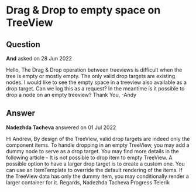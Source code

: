 # Drag & Drop to empty space on TreeView

## Question

**And** asked on 28 Jun 2022

Hello, The Drag & Drop operation between treeviews is difficult when the tree is empty or mostly empty. The only valid drop targets are existing nodes. I would like to see the empty space in a treeview also available as a drop target. Can we log this as a request? In the meantime is it possible to drop a node on an empty treeview? Thank You, -Andy

## Answer

**Nadezhda Tacheva** answered on 01 Jul 2022

Hi Andrew, By design of the TreeView, valid drop targets are indeed only the component items. To handle dropping in an empty TreeView, you may add a dummy node to serve as a drop target. You may find more details in the following article - It is not possible to drop item to empty TreeView. A possible option to have a larger drop target is to create a custom one. You can use an ItemTemplate to override the default rendering of the items. If the TreeView data has only the dummy item, you may conditionally render a larger container for it. Regards, Nadezhda Tacheva Progress Telerik
